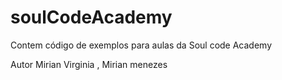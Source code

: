 # soulCodeAcademy
Contem código de exemplos para aulas da Soul code Academy

Autor
Mirian Virginia , Mirian menezes
